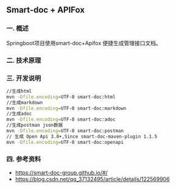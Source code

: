 ## Smart-doc + APIFox

### 一.  概述

Springboot项目使用smart-doc+Apifox 便捷生成管理接口文档。

### 二.  技术原理

### 三.  开发说明

```sh
//生成html
mvn -Dfile.encoding=UTF-8 smart-doc:html
//生成markdown
mvn -Dfile.encoding=UTF-8 smart-doc:markdown
//生成adoc
mvn -Dfile.encoding=UTF-8 smart-doc:adoc
//生成postman json数据
mvn -Dfile.encoding=UTF-8 smart-doc:postman
// 生成 Open Api 3.0+,Since smart-doc-maven-plugin 1.1.5
mvn -Dfile.encoding=UTF-8 smart-doc:openapi
```



### 四.  参考资料 

- https://smart-doc-group.github.io/#/
- https://blog.csdn.net/qq_37132495/article/details/122569906
